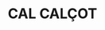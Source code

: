 ---
layout: test
title:  "CAL CALÇOT"
coordinates:
  - group1:
    - [1.460570543247272, 42.357394594355647]
    - [1.460666755535633, 42.357417026319204]
    - [1.460745898253098, 42.357431996914137]
    - [1.460784903852284, 42.357309018981468]
    - [1.460714732083439, 42.357295281505095]
    - [1.460546370328577, 42.357247959165598]
    - [1.460508756012478, 42.357313933526214]
    - [1.460544639229393, 42.357318865942005]
    - [1.46054525328667, 42.357324437327705]
    - [1.460596740388256, 42.357335420576696]
    - [1.460570543247272, 42.357394594355647]
---